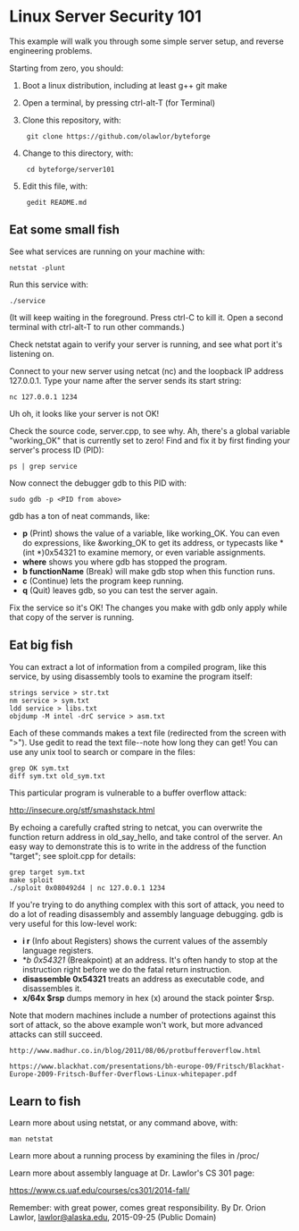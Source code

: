 Linux Server Security 101
=========================

This example will walk you through some simple server setup, and reverse engineering problems.

Starting from zero, you should:

1. Boot a linux distribution, including at least g++ git make

2. Open a terminal, by pressing ctrl-alt-T (for Terminal)
		
3. Clone this repository, with:

		git clone https://github.com/olawlor/byteforge

4. Change to this directory, with:

		cd byteforge/server101

5. Edit this file, with:

		gedit README.md



Eat some small fish
-------------------

See what services are running on your machine with:

	netstat -plunt

Run this service with:

	./service

(It will keep waiting in the foreground.  Press ctrl-C to kill it.  Open a second terminal with ctrl-alt-T to run other commands.)

Check netstat again to verify your server is running, and see what port it's listening on.

Connect to your new server using netcat (nc) and the loopback IP address 127.0.0.1.  Type your name after the server sends its start string:

	nc 127.0.0.1 1234

Uh oh, it looks like your server is not OK!

Check the source code, server.cpp, to see why.  Ah, there's a global variable "working_OK" that is currently set to zero!  Find and fix it by first finding your server's process ID (PID):

	ps | grep service

Now connect the debugger gdb to this PID with:

	sudo gdb -p <PID from above>

gdb has a ton of neat commands, like:

* **p** (Print) shows the value of a variable, like working_OK.  You can even do expressions, like &working_OK to get its address, or typecasts like *(int *)0x54321 to examine memory, or even variable assignments.
* **where** shows you where gdb has stopped the program.
* **b functionName** (Break) will make gdb stop when this function runs.
* **c** (Continue) lets the program keep running.
* **q** (Quit) leaves gdb, so you can test the server again.

Fix the service so it's OK!  The changes you make with gdb only apply while that copy of the server is running.


Eat big fish
------------

You can extract a lot of information from a compiled program, like this service, by using disassembly tools to examine the program itself:

	strings service > str.txt
	nm service > sym.txt
	ldd service > libs.txt
	objdump -M intel -drC service > asm.txt

Each of these commands makes a text file (redirected from the screen with ">").  Use gedit to read the text file--note how long they can get!  You can use any unix tool to search or compare in the files:

	grep OK sym.txt
	diff sym.txt old_sym.txt

This particular program is vulnerable to a buffer overflow attack:

  http://insecure.org/stf/smashstack.html

By echoing a carefully crafted string to netcat, you can overwrite the function return address in old_say_hello, and take control of the server.  An easy way to demonstrate this is to write in the address of the function "target"; see sploit.cpp for details:

	grep target sym.txt
	make sploit
	./sploit 0x080492d4 | nc 127.0.0.1 1234

If you're trying to do anything complex with this sort of attack, you need to do a lot of reading disassembly and assembly language debugging.  gdb is very useful for this low-level work:

* **i r** (Info about Registers) shows the current values of the assembly language registers.
* **b *0x54321** (Breakpoint) at an address.  It's often handy to stop at the instruction right before we do the fatal return instruction.
* **disassemble 0x54321** treats an address as executable code, and disassembles it.
* **x/64x $rsp** dumps memory in hex (x) around the stack pointer $rsp.


Note that modern machines include a number of protections against this sort of 
attack, so the above example won't work, but more advanced attacks can still succeed.

	http://www.madhur.co.in/blog/2011/08/06/protbufferoverflow.html

	https://www.blackhat.com/presentations/bh-europe-09/Fritsch/Blackhat-Europe-2009-Fritsch-Buffer-Overflows-Linux-whitepaper.pdf


Learn to fish
-------------

Learn more about using netstat, or any command above, with:

	man netstat

Learn more about a running process by examining the files in /proc/<PID>

Learn more about assembly language at Dr. Lawlor's CS 301 page:

  https://www.cs.uaf.edu/courses/cs301/2014-fall/



Remember: with great power, comes great responsibility.
By Dr. Orion Lawlor, lawlor@alaska.edu, 2015-09-25 (Public Domain)

